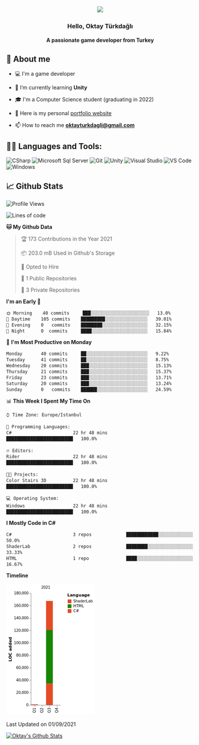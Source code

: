 <h3 align="center"><img width="30%" src="https://i.ibb.co/X8Kzg5W/playing-music-bro.png"></h3>

<h3 align="center">Hello, Oktay Türkdağlı</h3>
<h4 align="center">A passionate game developer from Turkey</h3>

## 📖 About me

- :computer: I'm a game developer

- 🌱 I’m currently learning **Unity**

- 🎓 I'm a Computer Science student (graduating in 2022)

- 📝 Here is my personal [portfolio website](http://oktayturkdagli.me/)

- 📫 How to reach me **oktayturkdagli@gmail.com**


## 👨‍💻 Languages and Tools:

![CSharp](https://img.shields.io/badge/-C%20Sharp-239120?logo=C-sharp&style=flat-square)
![Microsoft Sql Server](https://img.shields.io/badge/-Sql%20Server-CC2927?style=flat-square&logo=microsoft-sql-server&logoColor=ffffff)
![Git](https://img.shields.io/badge/-Git-%23F05032?style=flat-square&logo=git&logoColor=%23ffffff)
![Unity](https://img.shields.io/badge/-Unity-000000?logo=Unity&style=flat-square)
![Visual Studio](https://img.shields.io/badge/-Visual%20Studio-5C2D91?logo=Visual-Studio&style=flat-square)
![VS Code](http://img.shields.io/badge/-VS%20Code-007ACC?style=flat-square&logo=visual-studio-code&logoColor=ffffff)
![Windows](http://img.shields.io/badge/-Windows-0078D6?style=flat-square&logo=windows&logoColor=ffffff)

## 📈 Github Stats

<!--START_SECTION:waka-->
![Profile Views](http://img.shields.io/badge/Profile%20Views-991-blue)

![Lines of code](https://img.shields.io/badge/From%20Hello%20World%20I%27ve%20Written-874599%20lines%20of%20code-blue)

**🐱 My Github Data** 

> 🏆 173 Contributions in the Year 2021
 > 
> 📦 203.0 mB Used in Github's Storage 
 > 
> 💼 Opted to Hire
 > 
> 📜 1 Public Repositories 
 > 
> 🔑 3 Private Repositories  
 > 
**I'm an Early 🐤** 

```text
🌞 Morning    40 commits     ███░░░░░░░░░░░░░░░░░░░░░░   13.0% 
🌆 Daytime    105 commits    █████████░░░░░░░░░░░░░░░░   39.01% 
🌃 Evening    0   commits    ████████░░░░░░░░░░░░░░░░░   32.15% 
🌙 Night      0  commits     ████░░░░░░░░░░░░░░░░░░░░░   15.84%

```
📅 **I'm Most Productive on Monday** 

```text
Monday       40 commits     ██░░░░░░░░░░░░░░░░░░░░░░░   9.22% 
Tuesday      41 commits     ██░░░░░░░░░░░░░░░░░░░░░░░   8.75% 
Wednesday    20 commits     ███░░░░░░░░░░░░░░░░░░░░░░   15.13% 
Thursday     21 commits     ███░░░░░░░░░░░░░░░░░░░░░░   15.37% 
Friday       23 commits     ███░░░░░░░░░░░░░░░░░░░░░░   13.71% 
Saturday     20 commits     ███░░░░░░░░░░░░░░░░░░░░░░   13.24% 
Sunday       0   commits    ██████░░░░░░░░░░░░░░░░░░░   24.59%

```


📊 **This Week I Spent My Time On** 

```text
⌚︎ Time Zone: Europe/Istanbul

💬 Programming Languages: 
C#                       22 hr 48 mins        █████████████████████████   100.0%

🔥 Editors: 
Rider                    22 hr 48 mins        █████████████████████████   100.0%

🐱‍💻 Projects: 
Color Stairs 3D          22 hr 48 mins        █████████████████████████   100.0%

💻 Operating System: 
Windows                  22 hr 48 mins        █████████████████████████   100.0%

```

**I Mostly Code in C#** 

```text
C#                       3 repos             ████████████░░░░░░░░░░░░░   50.0% 
ShaderLab                2 repos             ████████░░░░░░░░░░░░░░░░░   33.33% 
HTML                     1 repo              ████░░░░░░░░░░░░░░░░░░░░░   16.67%

```


**Timeline**

![Chart not found](https://raw.githubusercontent.com/oktayturkdagli/oktayturkdagli/main/bar_graph.png) 


 Last Updated on 01/09/2021
<!--END_SECTION:waka-->

<!-- https://github.com/anuraghazra/github-readme-stats -->
<a href="https://github.com/anuraghazra/github-readme-stats"><img alt="Oktay's Github Stats" src="https://github-readme-stats.vercel.app/api?username=oktayturkdagli&show_icons=true&count_private=true&theme=dark" /></a>
<!--START_SECTION:activity-->

